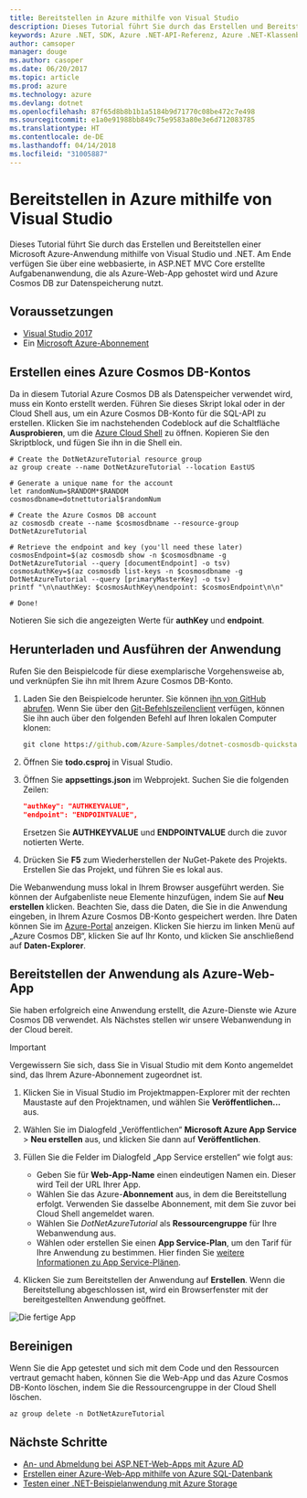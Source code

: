 ```yaml
---
title: Bereitstellen in Azure mithilfe von Visual Studio
description: Dieses Tutorial führt Sie durch das Erstellen und Bereitstellen einer Microsoft Azure-Anwendung mithilfe von Visual Studio und .NET.
keywords: Azure .NET, SDK, Azure .NET-API-Referenz, Azure .NET-Klassenbibliothek
author: camsoper
manager: douge
ms.author: casoper
ms.date: 06/20/2017
ms.topic: article
ms.prod: azure
ms.technology: azure
ms.devlang: dotnet
ms.openlocfilehash: 87f65d8b8b1b1a5184b9d71770c08be472c7e498
ms.sourcegitcommit: e1a0e91988bb849c75e9583a80e3e6d712083785
ms.translationtype: HT
ms.contentlocale: de-DE
ms.lasthandoff: 04/14/2018
ms.locfileid: "31005887"
---
```

# <a name="deploy-to-azure-from-visual-studio"></a>Bereitstellen in Azure mithilfe von Visual Studio

Dieses Tutorial führt Sie durch das Erstellen und Bereitstellen einer Microsoft Azure-Anwendung mithilfe von Visual Studio und .NET.  Am Ende verfügen Sie über eine webbasierte, in ASP.NET MVC Core erstellte Aufgabenanwendung, die als Azure-Web-App gehostet wird und Azure Cosmos DB zur Datenspeicherung nutzt.

## <a name="prerequisites"></a>Voraussetzungen

* [Visual Studio 2017](https://www.visualstudio.com/downloads/)
* Ein [Microsoft Azure-Abonnement](https://azure.microsoft.com/free/)

## <a name="create-an-azure-cosmos-db-account"></a>Erstellen eines Azure Cosmos DB-Kontos

Da in diesem Tutorial Azure Cosmos DB als Datenspeicher verwendet wird, muss ein Konto erstellt werden.  Führen Sie dieses Skript lokal oder in der Cloud Shell aus, um ein Azure Cosmos DB-Konto für die SQL-API zu erstellen.  Klicken Sie im nachstehenden Codeblock auf die Schaltfläche **Ausprobieren**, um die [Azure Cloud Shell](/azure/cloud-shell/) zu öffnen. Kopieren Sie den Skriptblock, und fügen Sie ihn in die Shell ein.

```azurecli-interactive
# Create the DotNetAzureTutorial resource group
az group create --name DotNetAzureTutorial --location EastUS

# Generate a unique name for the account
let randomNum=$RANDOM*$RANDOM
cosmosdbname=dotnettutorial$randomNum

# Create the Azure Cosmos DB account
az cosmosdb create --name $cosmosdbname --resource-group DotNetAzureTutorial

# Retrieve the endpoint and key (you'll need these later)
cosmosEndpoint=$(az cosmosdb show -n $cosmosdbname -g DotNetAzureTutorial --query [documentEndpoint] -o tsv)
cosmosAuthKey=$(az cosmosdb list-keys -n $cosmosdbname -g DotNetAzureTutorial --query [primaryMasterKey] -o tsv)
printf "\n\nauthKey: $cosmosAuthKey\nendpoint: $cosmosEndpoint\n\n"

# Done!

```

Notieren Sie sich die angezeigten Werte für **authKey** und **endpoint**. 

## <a name="downloading-and-running-the-application"></a>Herunterladen und Ausführen der Anwendung

Rufen Sie den Beispielcode für diese exemplarische Vorgehensweise ab, und verknüpfen Sie ihn mit Ihrem Azure Cosmos DB-Konto.

1. Laden Sie den Beispielcode herunter.  Sie können [ihn von GitHub abrufen](https://github.com/Azure-Samples/dotnet-cosmosdb-quickstart/). Wenn Sie über den [Git-Befehlszeilenclient](https://git-scm.com/) verfügen, können Sie ihn auch über den folgenden Befehl auf Ihren lokalen Computer klonen:

    ```cmd
    git clone https://github.com/Azure-Samples/dotnet-cosmosdb-quickstart
    ```

2. Öffnen Sie **todo.csproj** in Visual Studio.

3. Öffnen Sie **appsettings.json** im Webprojekt.  Suchen Sie die folgenden Zeilen:

    ```json
    "authKey": "AUTHKEYVALUE",
    "endpoint": "ENDPOINTVALUE",
    ```
    Ersetzen Sie **AUTHKEYVALUE** und **ENDPOINTVALUE** durch die zuvor notierten Werte.

4. Drücken Sie **F5** zum Wiederherstellen der NuGet-Pakete des Projekts. Erstellen Sie das Projekt, und führen Sie es lokal aus.

Die Webanwendung muss lokal in Ihrem Browser ausgeführt werden.  Sie können der Aufgabenliste neue Elemente hinzufügen, indem Sie auf **Neu erstellen** klicken.  Beachten Sie, dass die Daten, die Sie in die Anwendung eingeben, in Ihrem Azure Cosmos DB-Konto gespeichert werden.  Ihre Daten können Sie im [Azure-Portal](https://portal.azure.com) anzeigen. Klicken Sie hierzu im linken Menü auf „Azure Cosmos DB“, klicken Sie auf Ihr Konto, und klicken Sie anschließend auf **Daten-Explorer**.

## <a name="deploying-the-application-as-an-azure-web-app"></a>Bereitstellen der Anwendung als Azure-Web-App

Sie haben erfolgreich eine Anwendung erstellt, die Azure-Dienste wie Azure Cosmos DB verwendet.  Als Nächstes stellen wir unsere Webanwendung in der Cloud bereit.

> [!IMPORTANT]
> Vergewissern Sie sich, dass Sie in Visual Studio mit dem Konto angemeldet sind, das Ihrem Azure-Abonnement zugeordnet ist.

1. Klicken Sie in Visual Studio im Projektmappen-Explorer mit der rechten Maustaste auf den Projektnamen, und wählen Sie **Veröffentlichen...** aus.

2. Wählen Sie im Dialogfeld „Veröffentlichen“ **Microsoft Azure App Service** > **Neu erstellen** aus, und klicken Sie dann auf **Veröffentlichen**.

3. Füllen Sie die Felder im Dialogfeld „App Service erstellen“ wie folgt aus:

    * Geben Sie für **Web-App-Name** einen eindeutigen Namen ein.  Dieser wird Teil der URL Ihrer App.
    * Wählen Sie das Azure-**Abonnement** aus, in dem die Bereitstellung erfolgt.  Verwenden Sie dasselbe Abonnement, mit dem Sie zuvor bei Cloud Shell angemeldet waren.
    * Wählen Sie *DotNetAzureTutorial* als **Ressourcengruppe** für Ihre Webanwendung aus.
    * Wählen oder erstellen Sie einen **App Service-Plan**, um den Tarif für Ihre Anwendung zu bestimmen.  Hier finden Sie [weitere Informationen zu App Service-Plänen](/azure/app-service/azure-web-sites-web-hosting-plans-in-depth-overview).

4. Klicken Sie zum Bereitstellen der Anwendung auf **Erstellen**.  Wenn die Bereitstellung abgeschlossen ist, wird ein Browserfenster mit der bereitgestellten Anwendung geöffnet.

![Die fertige App](./media/dotnet-quickstart/todo.png)

## <a name="clean-up"></a>Bereinigen

Wenn Sie die App getestet und sich mit dem Code und den Ressourcen vertraut gemacht haben, können Sie die Web-App und das Azure Cosmos DB-Konto löschen, indem Sie die Ressourcengruppe in der Cloud Shell löschen.

```azurecli-interactive
az group delete -n DotNetAzureTutorial
```

## <a name="next-steps"></a>Nächste Schritte

* [An- und Abmeldung bei ASP.NET-Web-Apps mit Azure AD](/azure/active-directory/develop/active-directory-devquickstarts-webapp-dotnet)
* [Erstellen einer Azure-Web-App mithilfe von Azure SQL-Datenbank](/azure/app-service-web/web-sites-dotnet-get-started)
* [Testen einer .NET-Beispielanwendung mit Azure Storage](/azure/storage/storage-samples-dotnet)



